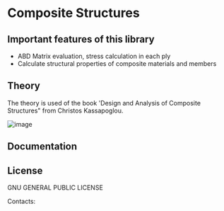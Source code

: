 Composite Structures
================================================

Important features of this library
----------------------------------
- ABD Matrix evaluation, stress calculation in each ply
- Calculate structural properties of composite materials and members



Theory
--------------------
The theory is used of the book 'Design and Analysis of Composite Structures" from Christos Kassapoglou.

![image](https://user-images.githubusercontent.com/68966235/135766489-b71badfd-a4a6-47cf-9423-c3a583d458bb.png)


Documentation
-------------


License
-------
GNU GENERAL PUBLIC LICENSE

Contacts: 

